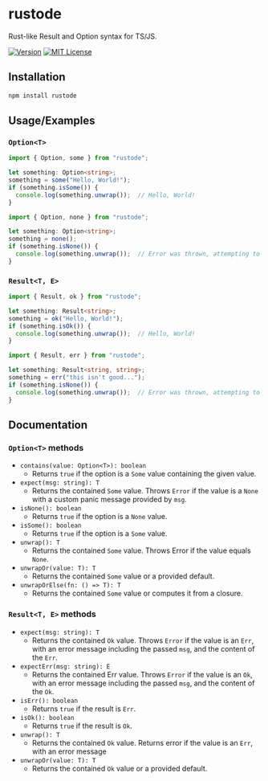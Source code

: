 
# rustode

Rust-like Result and Option syntax for TS/JS.

[![Version](https://img.shields.io/npm/v/rustode)](https://npmjs.org/package/rustode)
[![MIT License](https://img.shields.io/badge/License-MIT-green.svg)](https://choosealicense.com/licenses/mit/)

## Installation

```bash
npm install rustode
```

## Usage/Examples

### `Option<T>`

```typescript
import { Option, some } from "rustode";

let something: Option<string>;
something = some("Hello, World!");
if (something.isSome()) {
  console.log(something.unwrap());  // Hello, World!
}
```

```typescript
import { Option, none } from "rustode";

let something: Option<string>;
something = none();
if (something.isNone()) {
  console.log(something.unwrap());  // Error was thrown, attempting to unwrap a None.
}
```

### `Result<T, E>`

```typescript
import { Result, ok } from "rustode";

let something: Result<string>;
something = ok("Hello, World!");
if (something.isOk()) {
  console.log(something.unwrap());  // Hello, World!
}
```

```typescript
import { Result, err } from "rustode";

let something: Result<string, string>;
something = err("this isn't good...");
if (something.isNone()) {
  console.log(something.unwrap());  // Error was thrown, attempting to unwrap an Err.
}
```

## Documentation

### `Option<T>` methods

- `contains(value: Option<T>): boolean`
    - Returns `true` if the option is a `Some` value containing the given value.
- `expect(msg: string): T`
    - Returns the contained `Some` value. Throws `Error` if the value is a `None` with a custom panic message provided by `msg`.
- `isNone(): boolean`
    - Returns `true` if the option is a `None` value.
- `isSome(): boolean`
    - Returns `true` if the option is a `Some` value.
- `unwrap(): T`
    - Returns the contained `Some` value. Throws Error if the value equals `None`.
- `unwrapOr(value: T): T`
    - Returns the contained `Some` value or a provided default.
- `unwrapOrElse(fn: () => T): T`
    - Returns the contained `Some` value or computes it from a closure.

### `Result<T, E>` methods

- `expect(msg: string): T`
    - Returns the contained `Ok` value. Throws `Error` if the value is an `Err`, with an error message including the passed `msg`, and the content of the `Err`.
- `expectErr(msg: string): E`
    - Returns the contained Err value. Throws `Error` if the value is an `Ok`, with an error message including the passed `msg`, and the content of the `Ok`.
- `isErr(): boolean`
    - Returns `true` if the result is `Err`.
- `isOk(): boolean`
    - Returns `true` if the result is `Ok`.
- `unwrap(): T`
    - Returns the contained `Ok` value. Returns error if the value is an `Err`, with an error message
- `unwrapOr(value: T): T`
    - Returns the contained `Ok` value or a provided default.
